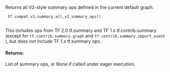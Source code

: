 Returns all V2-style summary ops defined in the current default graph.



```
 tf.compat.v1.summary.all_v2_summary_ops()
 
```

This includes ops from TF 2.0 tf.summary and TF 1.x tf.contrib.summary (except
for  `tf.contrib.summary.graph`  and  `tf.contrib.summary.import_event` ), but
does <em>not</em> include TF 1.x tf.summary ops.



#### Returns:
List of summary ops, or None if called under eager execution.


